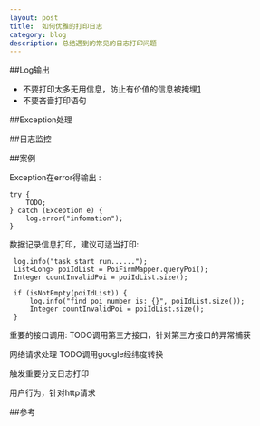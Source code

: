 ```yaml
---
layout: post
title:  如何优雅的打印日志
category: blog
description: 总结遇到的常见的日志打印问题
---
```


##Log输出
+ 不要打印太多无用信息，防止有价值的信息被掩埋[1]
+ 不要吝啬打印语句

##Exception处理

##日志监控

##案例


Exception在error得输出 :

    try {
        TODO;
    } catch (Exception e) {
        log.error("infomation");
    }
    
数据记录信息打印，建议可适当打印:

     log.info("task start run......");
     List<Long> poiIdList = PoiFirmMapper.queryPoi();
     Integer countInvalidPoi = poiIdList.size();

     if (isNotEmpty(poiIdList)) {
         log.info("find poi number is: {}", poiIdList.size());
         Integer countInvalidPoi = poiIdList.size();
     }

重要的接口调用:
TODO调用第三方接口，针对第三方接口的异常捕获

网络请求处理
TODO调用google经纬度转换

触发重要分支日志打印

用户行为，针对http请求

##参考

[1]:  http://www.iobusy.com/post/1cae775f_28dd64e "optimal logging"










